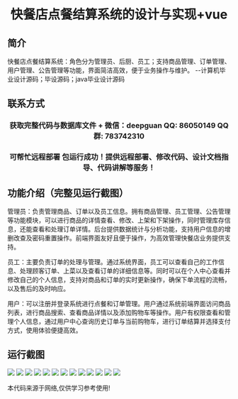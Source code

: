 <p><h1 align="center">快餐店点餐结算系统的设计与实现+vue</h1></p>

## 简介
快餐店点餐结算系统：角色分为管理员、后厨、员工；支持商品管理、订单管理、用户管理、公告管理等功能，界面简洁高效，便于业务操作与维护。    --计算机毕业设计源码；毕设源码；java毕业设计源码


## 联系方式
<p><h3 align="center">获取完整代码与数据库文件 + 微信：deepguan QQ: 86050149 QQ群: 783742310</h3></p>
<p><h3 align="center">可帮忙远程部署 包运行成功！提供远程部署、修改代码、设计文档指导、代码讲解等服务！</h3></p>

## 功能介绍（完整见运行截图）
管理员：负责管理商品、订单以及员工信息。拥有商品管理、员工管理、公告管理等功能模块，可以进行商品的详情查看、修改、上架和下架操作，同时管理库存信息，还能查看和处理订单详情。后台提供数据统计与分析功能，支持用户信息的增删改查及密码重置操作。前端界面友好且便于操作，为高效管理快餐店业务提供支持。

员工：主要负责订单的处理与管理。通过系统界面，员工可以查看自己的工作信息、处理顾客订单、上菜以及查看订单的详细信息等。同时可以在个人中心查看并修改自己的个人信息，支持对商品和订单的实时更新操作，确保下单流程的流畅，以及售后的及时响应。

用户：可以注册并登录系统进行点餐和订单管理。用户通过系统前端界面访问商品列表，进行商品搜索、查看商品详情以及添加购物车等操作。用户有权限查看和管理个人信息，通过用户中心查询历史订单与当前购物车，进行订单结算并选择支付方式，使用体验便捷高效。


## 运行截图
![](https://bs-1329754181.cos.ap-shanghai.myqcloud.com/ssm/FastFoodOrderingSystem/img/001.jpg)
![](https://bs-1329754181.cos.ap-shanghai.myqcloud.com/ssm/FastFoodOrderingSystem/img/002.jpg)
![](https://bs-1329754181.cos.ap-shanghai.myqcloud.com/ssm/FastFoodOrderingSystem/img/003.jpg)
![](https://bs-1329754181.cos.ap-shanghai.myqcloud.com/ssm/FastFoodOrderingSystem/img/004.jpg)
![](https://bs-1329754181.cos.ap-shanghai.myqcloud.com/ssm/FastFoodOrderingSystem/img/005.jpg)
![](https://bs-1329754181.cos.ap-shanghai.myqcloud.com/ssm/FastFoodOrderingSystem/img/006.jpg)
![](https://bs-1329754181.cos.ap-shanghai.myqcloud.com/ssm/FastFoodOrderingSystem/img/007.jpg)
![](https://bs-1329754181.cos.ap-shanghai.myqcloud.com/ssm/FastFoodOrderingSystem/img/008.jpg)
![](https://bs-1329754181.cos.ap-shanghai.myqcloud.com/ssm/FastFoodOrderingSystem/img/009.jpg)
![](https://bs-1329754181.cos.ap-shanghai.myqcloud.com/ssm/FastFoodOrderingSystem/img/010.jpg)
![](https://bs-1329754181.cos.ap-shanghai.myqcloud.com/ssm/FastFoodOrderingSystem/img/011.jpg)
![](https://bs-1329754181.cos.ap-shanghai.myqcloud.com/ssm/FastFoodOrderingSystem/img/012.jpg)
![](https://bs-1329754181.cos.ap-shanghai.myqcloud.com/ssm/FastFoodOrderingSystem/img/013.jpg)

<p>本代码来源于网络,仅供学习参考使用!</p>
